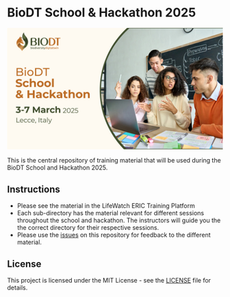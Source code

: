 # BioDT School & Hackathon 2025

![BioDT School & Hackathon](static/header.jpg)

This is the central repository of training material that will be used during the BioDT School and Hackathon 2025.

## Instructions

- Please see the material in the LifeWatch ERIC Training Platform
- Each sub-directory has the material relevant for different sessions throughout the school and hackathon. The instructors will guide you the the correct directory for their respective sessions.
- Please use the [issues](https://github.com/BioDT/Hackathon25/issues) on this repository for feedback to the different material.

## License

This project is licensed under the MIT License - see the [LICENSE](LICENSE) file for details.
